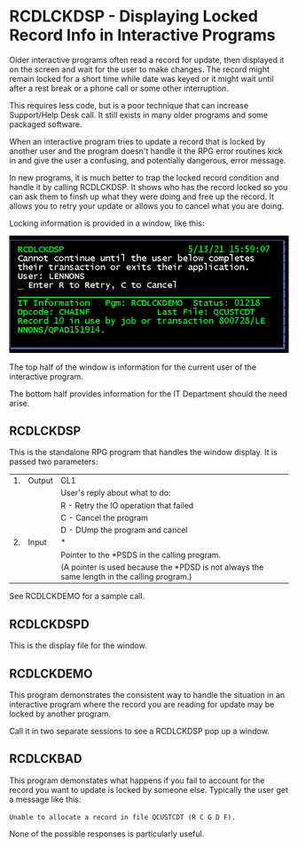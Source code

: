 # RCDLCKDSP - Displaying Locked Record Info in Interactive Programs

Older interactive programs often read a record for update, then displayed it on the screen and wait for the user to make changes. The record might remain locked for a short time while date was keyed or it might wait until after a rest break or a phone call or some other interruption.

This requires less code, but is a poor technique that can increase Support/Help Desk call. It still exists in many older programs and some packaged software.

When an interactive program tries to update a record that is locked by another user and the program doesn't handle it the RPG error routines kick in and give the user a confusing, and potentially dangerous, error message.

In new programs, it is much better to trap the locked record condition and handle it by calling RCDLCKDSP. It shows who has the record locked so you can ask them to finsh up what they were doing and free up the record. It allows you to retry your update or allows you to cancel what you are doing.

Locking information is provided in a window, like this:

![window image](Images/RcdLckDsp%20Window.png)

The top half of the window is information for the current user of the interactive program.

The bottom half provides information for the IT Department should the need arise.

## RCDLCKDSP

This is the standalone RPG program that handles the window display. It is passed two parameters:

|   |   |            |   |
|---|---|------------|---|
|1. |Output |CL1|
||| User's reply about what to do:
|||R - Retry the IO operation that failed
|||C - Cancel the program
|||D - DUmp the program and cancel
|2. |Input|\*  
|||Pointer to the *PSDS in the calling program.
|||(A pointer is used because the *PDSD is not always the same length in the calling  program.)

See RCDLCKDEMO for a sample call.

## RCDLCKDSPD

This is the display file for the window.

## RCDLCKDEMO

This program demonstrates the consistent way to handle the situation in an interactive program where the record you are reading for update may be locked by another program.

Call it in two separate sessions to see a RCDLCKDSP pop up a window.

## RCDLCKBAD

This program demonstates what happens if you fail to account for the record you want to update is locked by someone else.  Typically the user get a message like this:

```Unable to allocate a record in file QCUSTCDT (R C G D F).```

None of the possible responses is particularly useful.
